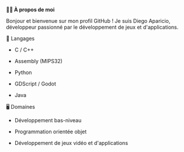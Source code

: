 **🧑‍💻 À propos de moi**

Bonjour et bienvenue sur mon profil GitHub !
Je suis Diego Aparicio, développeur passionné par le développement de jeux et d'applications.

🧬 Langages

- C / C++

- Assembly (MIPS32)

- Python

- GDScript / Godot

- Java

🖥️ Domaines

- Développement bas-niveau

- Programmation orientée objet

- Développement de jeux vidéo et d'applications
